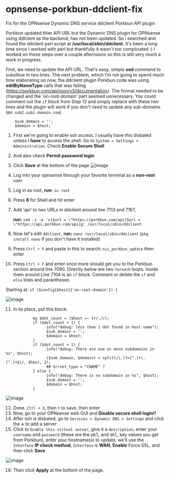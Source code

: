 # opnsense-porkbun-ddclient-fix
Fix for the OPNsense Dynamic DNS service ddclient Porkbun API plugin

Porkbun updated thier API URL but the Dynamic DNS plugin for OPNsense using ddlcient as the backend, has not been updated. So i searched and found the ddclient perl script at **/usr/local/sbin/ddclient**. It's been a long time since I worked with perl but thankfully it wasn't too complicated :) I worked on these steps over a couple afternoons so this is still very much a work in progress. 

First, we need to update the API URL. That's easy, simple **sed** command to substitue in two lines. The next problem, which I'm not going to spend much time elaborating on now, the ddclient plugin Porkbun code was using **editByNameType** calls that was failing (https://porkbun.com/api/json/v3/documentation). The format needed to be changed and the 'on-root-domain' part seemed unnecessary. You could comment out the `if` block from Step 12 and simply replace with these two lines and the plugin will work if you don't need to update any sub-domains (ex. `sub2.sub1.domain.com`) 

```
    $sub_domain = '';
    $domain = $host;
```

1. First we're going to enable ssh access. I usually have this disbaled unless I **have** to access the shell. Go to `System > Settings > Administration`. Check **Enable Secure Shell**
2. And also check **Permit password login**
3. Click **Save** at the bottom of the page
![image](https://github.com/user-attachments/assets/05147d4c-ac4b-43f7-a442-cd0ab1514e21)

4. Log into your opnsense through your favorite terminal as a **non-root** user
5. Log in as root, **run:** `su root`
6. Press **8** for Shell and hit enter
7. Add 'api' to two URLs in ddclient around line 7113 and 7167,

   **run:** `sed -i -e 's|$url = \"https://porkbun.com/api|$url = \"https://api.porkbun.com/api|g' /usr/local/sbin/ddclient`
8. Now let's edit `ddclient`, **run:** `nano /usr/local/sbin/ddclient`  (`pkg install nano` if you don't have it installed)
9. Press `Ctrl + F` and paste in this to search: `nic_porkbun_update` then enter

10. Press `Ctrl + F` and enter once more should get you to the Porkbun section around line 7090. Directly below are two `foreach` loops. Inside them around Line 7104 is an `if` block. Comment or delete the `if` and `else` lines and parantheses.

Starting at: `if ($config{$host}{'on-root-domain'}) {`

![image](https://github.com/user-attachments/assets/aec62aec-6f51-47e7-ba11-49370c404ef4)


11. In its place, put this block:
```
            my $dot_count = ($host =~ tr/.//);
            if ($dot_count < 1) {
                  info("debug: less than 1 dot found in host name");
                  $sub_domain = '';
                  $domain = $host;
            }
            if ($dot_count > 1) {
                  info("debug: There are one or more subdomains in %s", $host);
                  ($sub_domain, $domain) = split(/\.(?=[^.]+\.[^.]+$)/, $host, 2);
                  ## $rrset_type = "CNAME" ?
            } else {
                  info("debug: There is no subdomain in %s", $host);
                  $sub_domain = '';
                  $domain = $host;
            }
```
![image](https://github.com/user-attachments/assets/4a5617ef-b402-44ce-ac11-273f5e256ff5)

12. Done. `Ctrl + X`, then `Y` to save, then enter
13. Now, go to your OPNsense web GUI and **Disable secure shell login!!**
14. After ssh is disbaled, go to `Services > Dynamic DNS > Settings` and click the **+** to add a server
15. Click to `Enable this virtual server`, give it a `description`, enter your `username` and `password` (these are the pk1_ and sk1_ key values you get from Porkbun), enter your hostname(s) to update, we'll use the `Interface` **IP check method**, `Interface` is **WAN**, **Enable** Force SSL, and then click **Save**

![image](https://github.com/user-attachments/assets/7859de43-9d45-4153-9acd-038cdd614ad6)

16. Then click **Apply** at the bottom of the page.







